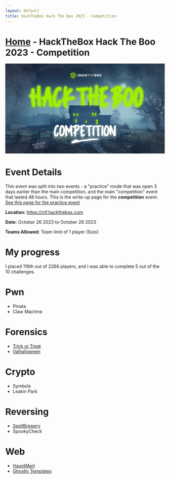 ```yaml
---
layout: default
title: HackTheBox Hack The Boo 2023 - Competition
---
```


# [Home](../index.md) - HackTheBox Hack The Boo 2023 - Competition

![HackTheBoo 2023](hack_the_boo_2023.jpg)

# Event Details
This event was split into two events - a "practice" mode that was open 3 days earlier than the main competition, and the main "competition" event that lasted 48 hours. This is the write-up page for the __competition__ event. [See this page for the practice event](../htb-2023-hack-the-boo-practice/)

**Location:** https://ctf.hackthebox.com

**Date:** October 26 2023 to October 28 2023

**Teams Allowed:** Team limit of 1 player (Solo)

# My progress
I placed 119th out of 2266 players, and I was able to complete 5 out of the 10 challenges.

# Pwn
- Pinata
- Claw Machine

# Forensics
- [Trick or Treat](for-trick-or-treat.md)
- [Valhalloween](for-valhalloween.md)

# Crypto
- Symbols
- Leakin Park

# Reversing
- [SpellBrewery](rev-spellbrewery.md)
- SpookyCheck

# Web
- [HauntMart](web-hauntmart.md)
- [Ghostly Templates](web-ghostly-templates.md)